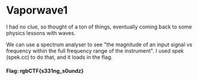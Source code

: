 # Vaporwave1

I had no clue, so thought of a ton of things, eventually coming back to some physics lessons with waves.

We can use a spectrum analyser to see "the magnitude of an input signal vs frequency within the full frequency range of the instrument".
I used spek (spek.cc) to do that, and it loads in the flag.

#### Flag: rgbCTF{s331ng_s0undz}
